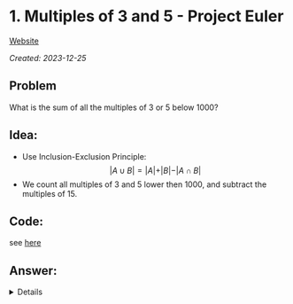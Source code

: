 # 1. Multiples of 3 and 5 - Project Euler

[Website](https://projecteuler.net/problem=1)

_Created: 2023-12-25_

## Problem
What is the sum of all the multiples of 3 or 5 below 1000?
## Idea:
- Use Inclusion-Exclusion Principle:
$$\vert A \cup B \vert = \vert A \vert + \vert B \vert - \vert A \cap B \vert$$
- We count all multiples of 3 and 5 lower then 1000, and subtract the multiples of 15.
## Code:
see [here](https://github.com/slow-connect/project-euler/blob/main/1.%20multiples%20of%203%20or%205/main.py)
## Answer:
<details>
233168
</details>
